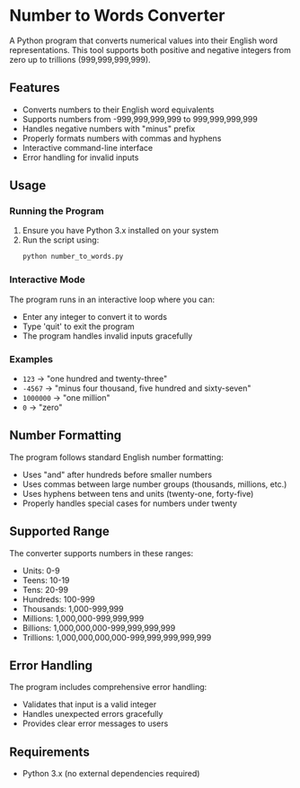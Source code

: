 # Number to Words Converter

A Python program that converts numerical values into their English word representations. This tool supports both positive and negative integers from zero up to trillions (999,999,999,999).

## Features

- Converts numbers to their English word equivalents
- Supports numbers from -999,999,999,999 to 999,999,999,999
- Handles negative numbers with "minus" prefix
- Properly formats numbers with commas and hyphens
- Interactive command-line interface
- Error handling for invalid inputs

## Usage

### Running the Program

1. Ensure you have Python 3.x installed on your system
2. Run the script using:
   ```bash
   python number_to_words.py
   ```

### Interactive Mode

The program runs in an interactive loop where you can:
- Enter any integer to convert it to words
- Type 'quit' to exit the program
- The program handles invalid inputs gracefully

### Examples

- `123` → "one hundred and twenty-three"
- `-4567` → "minus four thousand, five hundred and sixty-seven"
- `1000000` → "one million"
- `0` → "zero"

## Number Formatting

The program follows standard English number formatting:
- Uses "and" after hundreds before smaller numbers
- Uses commas between large number groups (thousands, millions, etc.)
- Uses hyphens between tens and units (twenty-one, forty-five)
- Properly handles special cases for numbers under twenty

## Supported Range

The converter supports numbers in these ranges:
- Units: 0-9
- Teens: 10-19
- Tens: 20-99
- Hundreds: 100-999
- Thousands: 1,000-999,999
- Millions: 1,000,000-999,999,999
- Billions: 1,000,000,000-999,999,999,999
- Trillions: 1,000,000,000,000-999,999,999,999,999

## Error Handling

The program includes comprehensive error handling:
- Validates that input is a valid integer
- Handles unexpected errors gracefully
- Provides clear error messages to users

## Requirements

- Python 3.x (no external dependencies required)
